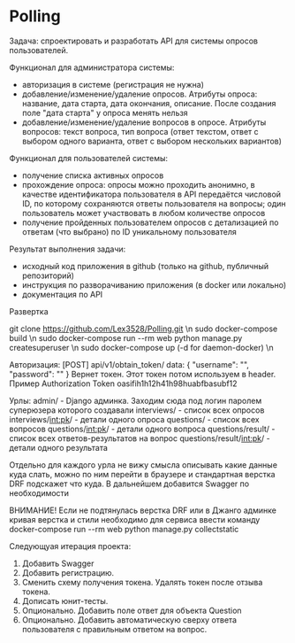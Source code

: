 # Polling

Задача: спроектировать и разработать API для системы опросов пользователей.

Функционал для администратора системы:

- авторизация в системе (регистрация не нужна)
- добавление/изменение/удаление опросов. Атрибуты опроса: название, дата старта, дата окончания, описание. После создания поле "дата старта" у опроса менять нельзя
- добавление/изменение/удаление вопросов в опросе. Атрибуты вопросов: текст вопроса, тип вопроса (ответ текстом, ответ с выбором одного варианта, ответ с выбором нескольких вариантов)

Функционал для пользователей системы:

- получение списка активных опросов
- прохождение опроса: опросы можно проходить анонимно, в качестве идентификатора пользователя в API передаётся числовой ID, по которому сохраняются ответы пользователя на вопросы; один пользователь может участвовать в любом количестве опросов
- получение пройденных пользователем опросов с детализацией по ответам (что выбрано) по ID уникальному пользователя

Результат выполнения задачи:
- исходный код приложения в github (только на github, публичный репозиторий)
- инструкция по разворачиванию приложения (в docker или локально)
- документация по API


Развертка

git clone https://github.com/Lex3528/Polling.git \n
sudo docker-compose build \n
sudo docker-compose run --rm web python manage.py createsuperuser \n
sudo docker-compose up (-d for daemon-docker) \n

Авторизация:
[POST] api/v1/obtain_token/ 
data: {
  "username": "",
  "password": ""
} 
Вернет токен. Этот токен потом используем в header. Пример Authorization Token oasifih1h12h41h98huabfbasubf12

Урлы:
admin/ - Django админка. Заходим сюда под логин паролем суперюзера которого создавали
interviews/ - список всех опросов
interviews/<int:pk>/ - детали одного опроса
questions/ - список всех вопросов
questions/<int:pk>/ - детали одного вопроса
questions/result/ - список всех ответов-результатов на вопрос
questions/result/<int:pk>/ - детали одного результата

Отдельно для каждого урла не вижу смысла описывать какие данные куда слать, можно по ним перейти в браузере и стандартная верстка DRF подскажет что куда. В дальнейшем добавится Swagger по необходимости

ВНИМАНИЕ! Если не подтянулась верстка DRF или в Джанго админке кривая верстка и стили необходимо для сервиса ввести команду docker-compose run --rm web python manage.py collectstatic

Следующуая итерация проекта:
1. Добавить Swagger
2. Добавить регистрацию.
3. Сменить схему получения токена. Удалять токен после отзыва токена. 
4. Дописать юнит-тесты.
5. Опционально. Добавить поле ответ для объекта Question
6. Опционально. Добавить автоматическую сверху ответа пользователя с правильным ответом на вопрос.
